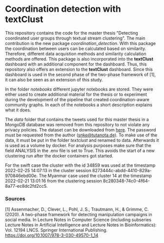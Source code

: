 # Coordination detection with **textClust**

This repository contains the code for the master thesis "Detecting coordinated user groups through textual stream clustering".
The main contribution is the new package *coordination_detection*.
With this package the coordination between users can be calculated based on similarity.
Therefore, different data acquistion methods and similarity calculation methods are offered.
This package is also incorporated into the **textClust** dashboard with an additional component for the dashboard.
Thus, this repository also offers an extension to the **textClust** dashboard.
Since this dashboard is used in the second phase of the two-phase framework of [1], it can also be seen as an extension of this study.

In the folder *notebooks* different jupyter notebooks are stored.
They were either used to create additional material for the thesis or to experiment during the development of the pipeline that created coordination-aware community graphs.
In each of the notebooks a short description explains what it does.

The *data* folder that contains the tweets used for this master thesis in a MongoDB database was removed from this repository to not violate any privacy policies.
The dataset can be downloaded from [here](https://uni-muenster.sciebo.de/s/sNdCjC4uErSlhwr).
The password must be requested from the author (snke@tutanota.de).
To make use of the data, it must be put in the folder *textclust* and renamed to data.
Afterwards it is used as a volume by docker.
For analysis purposes make sure that the field ANALYSIS in the .env file is set to True.
This avoids the start of a new clustering run after the docker containers got started.

For the swift case the cluster with the id 34859 was used at the timestamp 2022-02-25 14:07:13 in the cluster session 8273444c-abdd-4410-829a-970846ebd00e.
The Myanmar case used the cluster 14 at the timestamp 2022-02-21 13:01:16 from the clustering session 8c280348-74c0-4f64-8a77-ec8dc2fd2cc5.

### Sources

[1] Assenmacher, D., Clever, L., Pohl, J. S., Trautmann, H., & Grimme, C. (2020). A two-phase framework for detecting manipulation campaigns in social media. In Lecture Notes in Computer Science (including subseries Lecture Notes in Artificial Intelligence and Lecture Notes in Bioinformatics): Vol. 12194 LNCS. Springer International Publishing. https://doi.org/10.1007/978-3-030-49570-1_14